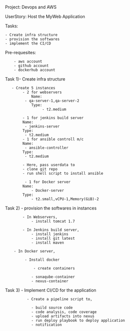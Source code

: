 Project: Devops and AWS 

UserStory: Host the MyWeb Application

Tasks: 

    - Create infra structure
    - provision the softwares
    - implement the CI/CD
    

Pre-requesites: 

        - aws account
        - github account
        - dockerhub account

Task 1)- Create infra structure

            
       - Create 5 instances
            - 2 for webservers
                Name:  
		     - qa-server-1,qa-server-2 
                Type:
                     - t2.medium
   	          
            - 1 for jenkins build server
			Name:                
			 - jenkins-server 
			Type:
			 - t2.medium
            - 1 for ansible controll m/c
			Name:                
			 - ansible-controller 
			Type:
			 - t2.medium
                  
      		- Here, pass userdata to
   			- clone git repo
			- run shell script to install ansible
                     
             - 1 for Docker server
			Name:
			    - Docker-server
			Type:
			    - t2.small,vCPU-1,Memory(GiB)-2
			    
Task 2) - provision the softwares in instances

            - In Webservers,
				- install tomcat 1.7
              
            - In Jenkins build server,
				- install jenkins
				- install git latest
				- install maven	
			
	    - In Docker server,
	    
	         - Install docker
	    
                 - create containers		
		 
				- sonaqube-container
				- nexus-container
					
Task 3)	- Implement CI/CD for the application

              - Create a pipeline script to,
	      
				- build source code
				- code analysis, code coverage
				- upload artifacts into nexus
				- run deploy playbook to deploy application
				- notification
